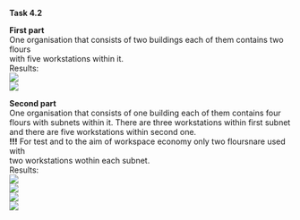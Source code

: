 **Task 4.2**
<br>

**First part**
<br>
One organisation that consists of two buildings each of them contains two flours
<br>
with five workstations within it.
<br>
Results:
<br>
<img src="https://github.com/HighLandner/DevOps_online_Kharkiv_2021Q1/blob/master/m4/task4.2/images/Scheme1.png">
<br>
<img src="https://github.com/HighLandner/DevOps_online_Kharkiv_2021Q1/blob/master/m4/task4.2/images/EL1.png">
<br>

**Second part**
<br>
One organisation that consists of one building each of them contains four flours
with subnets within it. There are three workstations within first subnet and there
are five workstations within second one.
<br>
**!!!** For test and to the aim of workspace economy only two floursnare used with 
<br>
two workstations wothin each subnet.
<br>
Results:
<br>
<img src="https://github.com/HighLandner/DevOps_online_Kharkiv_2021Q1/blob/master/m4/task4.2/images/Scheme2.png">
<br>
<img src="https://github.com/HighLandner/DevOps_online_Kharkiv_2021Q1/blob/master/m4/task4.2/images/EL21.png">
<br>
<img src="https://github.com/HighLandner/DevOps_online_Kharkiv_2021Q1/blob/master/m4/task4.2/images/EL22.png">
<br>
<img src="https://github.com/HighLandner/DevOps_online_Kharkiv_2021Q1/blob/master/m4/task4.2/images/EL23.png">
<br>